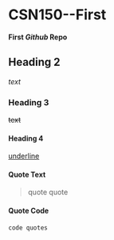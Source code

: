# CSN150--First
**First _Github_ Repo**

## Heading 2
 _text_ 

### Heading 3
~~text~~

#### Heading 4
<ins>underline</ins>

#### Quote Text
> quote quote

#### Quote Code
`code quotes`
